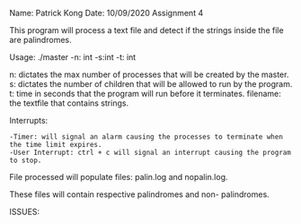 Name: Patrick Kong
Date: 10/09/2020
Assignment 4

This program will process a text file and detect if the strings inside the file are palindromes.

Usage: ./master -n: int -s:int -t: int <filename>

n:          dictates the max number of processes that will be created by the master.
s:          dictates the number of children that will be allowed to run by the program.
t:          time in seconds that the program will run before it terminates.
filename:   the textfile that contains strings.

Interrupts:
    
    -Timer: will signal an alarm causing the processes to terminate when the time limit expires.
    -User Interrupt: ctrl + c will signal an interrupt causing the program to stop.

File processed will populate files: palin.log and nopalin.log.

These files will contain respective palindromes and non- palindromes. 

ISSUES: